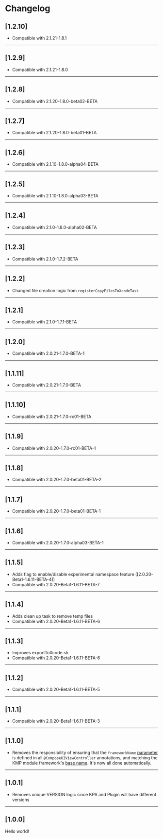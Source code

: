 # Changelog

## [1.2.10]

- Compatible with 2.1.21-1.8.1

---

## [1.2.9]

- Compatible with 2.1.21-1.8.0

---

## [1.2.8]

- Compatible with 2.1.20-1.8.0-beta02-BETA

---

## [1.2.7]

- Compatible with 2.1.20-1.8.0-beta01-BETA

---

## [1.2.6]

- Compatible with 2.1.10-1.8.0-alpha04-BETA

---

## [1.2.5]

- Compatible with 2.1.10-1.8.0-alpha03-BETA

---

## [1.2.4]

- Compatible with 2.1.0-1.8.0-alpha02-BETA

---

## [1.2.3]

- Compatible with 2.1.0-1.7.2-BETA

---

## [1.2.2]

- Changed file creation logic from `registerCopyFilesToXcodeTask`

---

## [1.2.1]

- Compatible with 2.1.0-1.7.1-BETA

---

## [1.2.0]

- Compatible with 2.0.21-1.7.0-BETA-1

---

## [1.1.11]

- Compatible with 2.0.21-1.7.0-BETA

---

## [1.1.10]

- Compatible with 2.0.21-1.7.0-rc01-BETA

---

## [1.1.9]

- Compatible with 2.0.20-1.7.0-rc01-BETA-1

---

## [1.1.8]

- Compatible with 2.0.20-1.7.0-beta01-BETA-2

---

## [1.1.7]

- Compatible with 2.0.20-1.7.0-beta01-BETA-1

---

## [1.1.6]

- Compatible with 2.0.20-1.7.0-alpha03-BETA-1

---

## [1.1.5]

- Adds flag to enable/disable experimental namespace feature ([2.0.20-Beta1-1.6.11-BETA-4])
- Compatible with 2.0.20-Beta1-1.6.11-BETA-7

---

## [1.1.4]

- Adds clean up task to remove temp files
- Compatible with 2.0.20-Beta1-1.6.11-BETA-6

---
## [1.1.3]

- Improves exportToXcode.sh
- Compatible with 2.0.20-Beta1-1.6.11-BETA-6

---

## [1.1.2]

- Compatible with 2.0.20-Beta1-1.6.11-BETA-5

---

## [1.1.1]

- Compatible with 2.0.20-Beta1-1.6.11-BETA-3

---

## [1.1.0]

- Removes the responsibility of ensuring that the `frameworkName` [parameter](https://github.com/GuilhE/KMP-ComposeUIViewController/blob/c821f0945c8a9e18da869df9d45dd5e7da1bbb83/kmp-composeuiviewcontroller-annotations/src/commonMain/kotlin/com/github/guilhe/kmp/composeuiviewcontroller/Annotations.kt#L13) is defined in all `@ComposeUIViewController` annotations, and matching the KMP module framework's [base name](https://github.com/GuilhE/KMP-ComposeUIViewController/blob/c821f0945c8a9e18da869df9d45dd5e7da1bbb83/sample/shared/build.gradle.kts#L25). It's now all done automatically.

---

## [1.0.1]

- Removes unique VERSION logic since KPS and Plugin will have different versions

---

## [1.0.0]

Hello world!